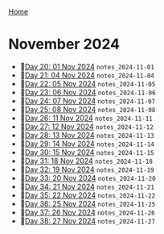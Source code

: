 [Home](../../main.md)

# November 2024

- 📝[Day 20: 01 Nov 2024](./11/notes_2024-11-01.md) `notes_2024-11-01`
- 📝[Day 21: 04 Nov 2024](./11/notes_2024-11-04.md) `notes_2024-11-04`
- 📝[Day 22: 05 Nov 2024](./11/notes_2024-11-05.md) `notes_2024-11-05`
- 📝[Day 23: 06 Nov 2024](./11/notes_2024-11-06.md) `notes_2024-11-06`
- 📝[Day 24: 07 Nov 2024](./11/notes_2024-11-07.md) `notes_2024-11-07`
- 📝[Day 25: 08 Nov 2024](./11/notes_2024-11-08.md) `notes_2024-11-08`
- 📝[Day 26: 11 Nov 2024](./11/notes_2024-11-11.md) `notes_2024-11-11`
- 📝[Day 27: 12 Nov 2024](./11/notes_2024-11-12.md) `notes_2024-11-12`
- 📝[Day 28: 13 Nov 2024](./11/notes_2024-11-13.md) `notes_2024-11-13`
- 📝[Day 29: 14 Nov 2024](./11/notes_2024-11-14.md) `notes_2024-11-14`
- 📝[Day 30: 15 Nov 2024](./11/notes_2024-11-15.md) `notes_2024-11-15`
- 📝[Day 31: 18 Nov 2024](./11/notes_2024-11-18.md) `notes_2024-11-18`
- 📝[Day 32: 19 Nov 2024](./11/notes_2024-11-19.md) `notes_2024-11-19`
- 📝[Day 33: 20 Nov 2024](./11/notes_2024-11-20.md) `notes_2024-11-20`
- 📝[Day 34: 21 Nov 2024](./11/notes_2024-11-21.md) `notes_2024-11-21`
- 📝[Day 35: 22 Nov 2024](./11/notes_2024-11-22.md) `notes_2024-11-22`
- 📝[Day 36: 25 Nov 2024](./11/notes_2024-11-25.md) `notes_2024-11-25`
- 📝[Day 37: 26 Nov 2024](./11/notes_2024-11-26.md) `notes_2024-11-26`
- 📝[Day 38: 27 Nov 2024](./11/notes_2024-11-27.md) `notes_2024-11-27`
